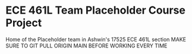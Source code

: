 # ECE 461L Team Placeholder Course Project
Home of the Placeholder team in Ashwin's 17525 ECE 461L section
MAKE SURE TO GIT PULL ORIGIN MAIN BEFORE WORKING EVERY TIME
